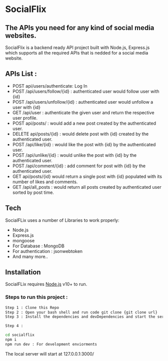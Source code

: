 # SocialFlix
## The APIs you need for any kind of social media websites.

SocialFlix is a backend ready API project built with Node.js, Express.js which supports all the required APIs that is nedded for a social media website.

## APIs List : 

- POST api/users/authenticate: Log In
- POST /api/users/follow/{id} : authenticated user would follow user with {id}
- POST /api/users/unfollow/{id} : authenticated user would unfollow a user with {id}
- GET /api/user : authenticate the given user and return the respective user profile.
- POST api/posts/ : would add a new post created by the authenticated user.
- DELETE api/posts/{id} : would delete post with {id} created by the authenticated user.
- POST /api/like/{id} : would like the post with {id} by the authenticated user.
- POST /api/unlike/{id} :  would unlike the post with {id} by the authenticated user.
- POST /api/comment/{id} : add comment for post with {id} by the authenticated user.
- GET api/posts/{id} would return a single post with {id} populated with its number of likes and comments.
- GET /api/all_posts : would return all posts created by authenticated user sorted by post time.

## Tech

SocialFLix uses a number of Libraries to work properly:

- Node.js
- Express.js
- mongoose
- For Database : MongoDB
- For authentication : jsonwebtoken
- And many more..

## Installation

SocialFLix requires [Node.js](https://nodejs.org/) v10+ to run.

### Steps to run this project : 

```sh
Step 1 : Clone this Repo 
Step 2 : Open your bash shell and run code git clone {git clone url}
Step 3 : Install the dependencies and devDependencies and start the server.

Step 4 : 

cd socialflix
npm i
npm run dev : For development enviorments
```
The local server will start at 127.0.0.1:3000/



